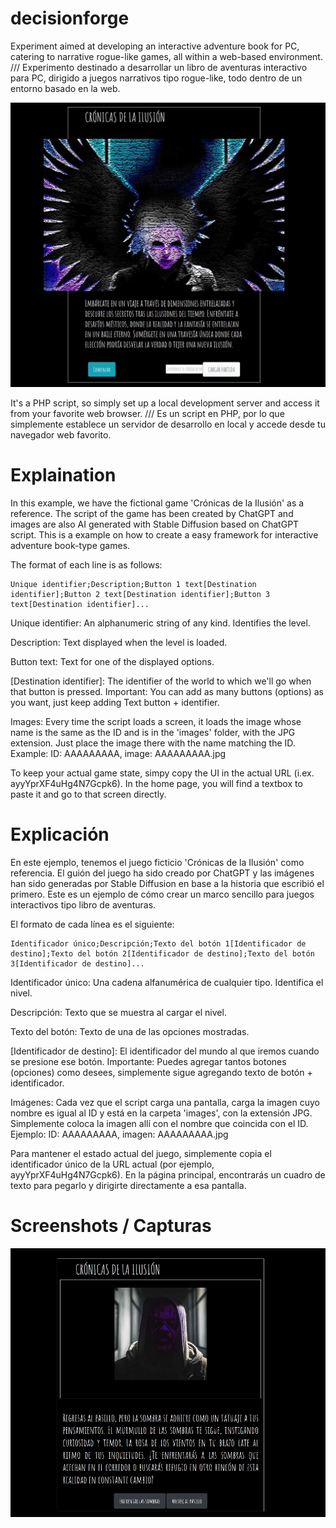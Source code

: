 # decisionforge
Experiment aimed at developing an interactive adventure book for PC, catering to narrative rogue-like games, all within a web-based environment. /// Experimento destinado a desarrollar un libro de aventuras interactivo para PC, dirigido a juegos narrativos tipo rogue-like, todo dentro de un entorno basado en la web.

![Captura del index de DecisionForge](cap1.jpg)

It's a PHP script, so simply set up a local development server and access it from your favorite web browser. /// Es un script en PHP, por lo que simplemente establece un servidor de desarrollo en local y accede desde tu navegador web favorito.

# Explaination
In this example, we have the fictional game 'Crónicas de la Ilusión' as a reference. The script of the game has been created by ChatGPT and images are also AI generated with Stable Diffusion based on ChatGPT script. This is a example on how to create a easy framework for interactive adventure book-type games. 

The format of each line is as follows:

    Unique identifier;Description;Button 1 text[Destination identifier];Button 2 text[Destination identifier];Button 3 text[Destination identifier]...

Unique identifier: An alphanumeric string of any kind. Identifies the level.

Description: Text displayed when the level is loaded.

Button text: Text for one of the displayed options.

[Destination identifier]: The identifier of the world to which we'll go when that button is pressed. 
Important: You can add as many buttons (options) as you want, just keep adding Text button + identifier. 

Images: Every time the script loads a screen, it loads the image whose name is the same as the ID and is in the 'images' folder, with the JPG extension. Just place the image there with the name matching the ID. Example: ID: AAAAAAAAA, image: AAAAAAAAA.jpg

To keep your actual game state, simpy copy the UI in the actual URL (i.ex. ayyYprXF4uHg4N7Gcpk6). In the home page, you will find a textbox to paste it and go to that screen directly.

# Explicación

En este ejemplo, tenemos el juego ficticio 'Crónicas de la Ilusión' como referencia. El guión del juego ha sido creado por ChatGPT y las imágenes han sido generadas por Stable Diffusion en base a la historia que escribió el primero. Este es un ejemplo de cómo crear un marco sencillo para juegos interactivos tipo libro de aventuras.

El formato de cada línea es el siguiente:

    Identificador único;Descripción;Texto del botón 1[Identificador de destino];Texto del botón 2[Identificador de destino];Texto del botón 3[Identificador de destino]...

Identificador único: Una cadena alfanumérica de cualquier tipo. Identifica el nivel.

Descripción: Texto que se muestra al cargar el nivel.

Texto del botón: Texto de una de las opciones mostradas.

[Identificador de destino]: El identificador del mundo al que iremos cuando se presione ese botón.
Importante: Puedes agregar tantos botones (opciones) como desees, simplemente sigue agregando texto de botón + identificador.

Imágenes: Cada vez que el script carga una pantalla, carga la imagen cuyo nombre es igual al ID y está en la carpeta 'images', con la extensión JPG. Simplemente coloca la imagen allí con el nombre que coincida con el ID. Ejemplo: ID: AAAAAAAAA, imagen: AAAAAAAAA.jpg

Para mantener el estado actual del juego, simplemente copia el identificador único de la URL actual (por ejemplo, ayyYprXF4uHg4N7Gcpk6). En la página principal, encontrarás un cuadro de texto para pegarlo y dirigirte directamente a esa pantalla.

# Screenshots / Capturas

![Captura de una pantalla de juego en DecisionForge](cap2.jpg)
